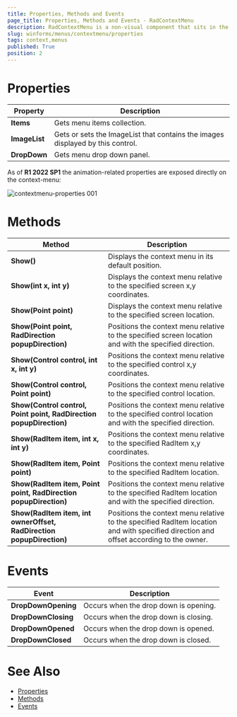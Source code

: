 ```yaml
---
title: Properties, Methods and Events
page_title: Properties, Methods and Events - RadContextMenu
description: RadContextMenu is a non-visual component that sits in the component tray located below the form design surface.
slug: winforms/menus/contextmenu/properties
tags: context,menus
published: True
position: 2 
---
```


# Properties

|Property|Description|
|----|----|
|**Items**|Gets menu items collection.|
|**ImageList**|Gets or sets the ImageList that contains the images displayed by this control.|
|**DropDown**|Gets menu drop down panel.|

As of **R1 2022 SP1** the animation-related properties are exposed directly on the context-menu:

![contextmenu-properties 001](images/contextmenu-properties001.png)

# Methods

|Method|Description|
|----|----|
|**Show()**|Displays the context menu in its default position.|
|**Show(int x, int y)**|Displays the context menu relative to the specified screen x,y coordinates.|
|**Show(Point point)**|Displays the context menu relative to the specified screen location.|
|**Show(Point point, RadDirection popupDirection)**|Positions the context menu relative to the specified screen location and with the specified direction.|
|**Show(Control control, int x, int y)**|Positions the context menu relative to the specified control x,y coordinates.|
|**Show(Control control, Point point)**|Positions the context menu relative to the specified control location.|
|**Show(Control control, Point point, RadDirection popupDirection)**|Positions the context menu relative to the specified control location and with the specified direction.|
|**Show(RadItem item, int x, int y)**|Positions the context menu relative to the specified RadItem x,y coordinates.|
|**Show(RadItem item, Point point)**|Positions the context menu relative to the specified RadItem location.|
|**Show(RadItem item, Point point, RadDirection popupDirection)**|Positions the context menu relative to the specified RadItem location and with the specified direction.|
|**Show(RadItem item, int ownerOffset, RadDirection popupDirection)**|Positions the context menu relative to the specified RadItem location and with specified direction and offset according to the owner.|

# Events

|Event|Description|
|----|----|
|**DropDownOpening**|Occurs when the drop down is opening.|
|**DropDownClosing**|Occurs when the drop down is closing.|
|**DropDownOpened**|Occurs when the drop down is opened.|
|**DropDownClosed**|Occurs when the drop down is closed.|

# See Also

* [Properties](https://docs.telerik.com/devtools/winforms/api/telerik.wincontrols.ui.radcontextmenu.html#properties)
* [Methods](https://docs.telerik.com/devtools/winforms/api/telerik.wincontrols.ui.radcontextmenu.html#methods)
* [Events](https://docs.telerik.com/devtools/winforms/api/telerik.wincontrols.ui.radcontextmenu.html#events)


